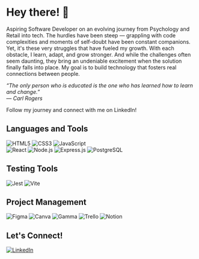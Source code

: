 # Hey there! 👋  
Aspiring Software Developer on an evolving journey from Psychology and Retail into tech. The hurdles have been steep — grappling with code complexities and moments of self-doubt have been constant companions. Yet, it's these very struggles that have fueled my growth. With each obstacle, I learn, adapt, and grow stronger. And while the challenges often seem daunting, they bring an undeniable excitement when the solution finally falls into place. My goal is to build technology that fosters real connections between people.

*“The only person who is educated is the one who has learned how to learn and change.”*  
— *Carl Rogers*

Follow my journey and connect with me on LinkedIn!

## Languages and Tools  
![HTML5](https://img.shields.io/badge/HTML5-E34F26?style=for-the-badge&logo=html5&logoColor=white) 
![CSS3](https://img.shields.io/badge/CSS3-%231572B6.svg?style=for-the-badge&logo=css3&logoColor=white) 
![JavaScript](https://img.shields.io/badge/JavaScript-F7DF1E?style=for-the-badge&logo=javascript&logoColor=black)  
![React](https://img.shields.io/badge/React-%2320232a.svg?style=for-the-badge&logo=react&logoColor=%2361DAFB) 
![Node.js](https://img.shields.io/badge/Node.js-339933?style=for-the-badge&logo=nodedotjs&logoColor=white)
![Express.js](https://img.shields.io/badge/Express.js-404D59?style=for-the-badge) 
![PostgreSQL](https://img.shields.io/badge/PostgreSQL-%23316192.svg?style=for-the-badge&logo=postgresql&logoColor=white)

## Testing Tools  
![Jest](https://img.shields.io/badge/Jest-C21325?style=for-the-badge&logo=jest&logoColor=white)
![Vite](https://img.shields.io/badge/Vite-646CFF?style=for-the-badge&logo=vite&logoColor=white)

## Project Management  
![Figma](https://img.shields.io/badge/Figma-F24E1E?style=for-the-badge&logo=figma&logoColor=white) 
![Canva](https://img.shields.io/badge/Canva-%2300C4CC.svg?style=for-the-badge&logo=canva&logoColor=white) 
![Gamma](https://img.shields.io/badge/Gamma-000000?style=for-the-badge&logo=gamma&logoColor=white)
![Trello](https://img.shields.io/badge/Trello-%23026AA7.svg?style=for-the-badge&logo=trello&logoColor=white) 
![Notion](https://img.shields.io/badge/Notion-%23000000.svg?style=for-the-badge&logo=notion&logoColor=white)



## Let's Connect!  
[![LinkedIn](https://img.shields.io/badge/LinkedIn-%230077B5.svg?style=for-the-badge&logo=linkedin&logoColor=white)]([https://www.linkedin.com/in/your-profile](https://www.linkedin.com/in/amin-abdikadir-b12267297/))


